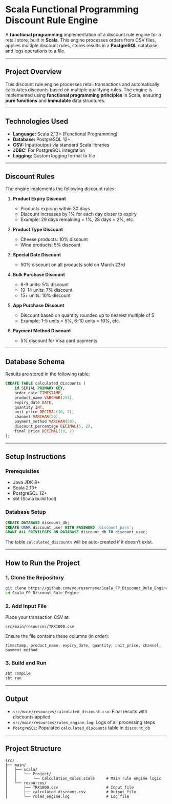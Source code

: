 # Scala Functional Programming Discount Rule Engine

A **functional programming** implementation of a discount rule engine for a retail store, built in **Scala**. This engine processes orders from CSV files, applies multiple discount rules, stores results in a **PostgreSQL** database, and logs operations to a file.

---

## Project Overview

This discount rule engine processes retail transactions and automatically calculates discounts based on multiple qualifying rules. The engine is implemented using **functional programming principles** in Scala, ensuring **pure functions** and **immutable** data structures.

---

## Technologies Used

* **Language:** Scala 2.13+ (Functional Programming)
* **Database:** PostgreSQL 12+
* **CSV:** Input/output via standard Scala libraries
* **JDBC:** For PostgreSQL integration
* **Logging:** Custom logging format to file

---

## Discount Rules

The engine implements the following discount rules:

1. **Product Expiry Discount**
   - Products expiring within 30 days
   - Discount increases by 1% for each day closer to expiry
   - Example: 29 days remaining = 1%, 28 days = 2%, etc.

2. **Product Type Discount**
   - Cheese products: 10% discount
   - Wine products: 5% discount

3. **Special Date Discount**
   - 50% discount on all products sold on March 23rd

4. **Bulk Purchase Discount**
   - 6-9 units: 5% discount
   - 10-14 units: 7% discount
   - 15+ units: 10% discount

5. **App Purchase Discount**
   - Discount based on quantity rounded up to nearest multiple of 5
   - Example: 1-5 units = 5%, 6-10 units = 10%, etc.

6. **Payment Method Discount**
   - 5% discount for Visa card payments

---

## Database Schema

Results are stored in the following table:

```sql
CREATE TABLE calculated_discounts (
    id SERIAL PRIMARY KEY,
    order_date TIMESTAMP,
    product_name VARCHAR(255),
    expiry_date DATE,
    quantity INT,
    unit_price DECIMAL(10, 2),
    channel VARCHAR(50),
    payment_method VARCHAR(50),
    discount_percentage DECIMAL(5, 2),
    final_price DECIMAL(10, 2)
);
```

---

## Setup Instructions

### Prerequisites

* Java JDK 8+
* Scala 2.13+
* PostgreSQL 12+
* sbt (Scala build tool)

### Database Setup

```sql
CREATE DATABASE discount_db;
CREATE USER discount_user WITH PASSWORD 'discount_pass';
GRANT ALL PRIVILEGES ON DATABASE discount_db TO discount_user;
```

The table `calculated_discounts` will be auto-created if it doesn’t exist.

---

## How to Run the Project

### 1. Clone the Repository

```bash
git clone https://github.com/yourusername/Scala_FP_Discount_Rule_Engine.git
cd Scala_FP_Discount_Rule_Engine
```

### 2. Add Input File

Place your transaction CSV at:

```
src/main/resources/TRX1000.csv
```

Ensure the file contains these columns (in order):

```
timestamp, product_name, expiry_date, quantity, unit_price, channel, payment_method
```

### 3. Build and Run

```bash
sbt compile
sbt run
```

---

## Output

* `src/main/resources/calculated_discount.csv`: Final results with discounts applied
* `src/main/resources/rules_engine.log`: Logs of all processing steps
* `PostgreSQL`: Populated `calculated_discounts` table in `discount_db`

---

## Project Structure

```
src/
├── main/
│   ├── scala/
│   │   └── Project/
│   │       └── Calculation_Rules.scala     # Main rule engine logic
│   └── resources/
│       ├── TRX1000.csv                     # Input file
│       ├── calculated_discount.csv         # Output file
│       └── rules_engine.log                # Log file

```